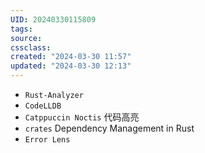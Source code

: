 ```yaml
---
UID: 20240330115809 
tags: 
source: 
cssclass: 
created: "2024-03-30 11:57"
updated: "2024-03-30 12:13"
---
```

- `Rust-Analyzer`
- `CodeLLDB`
- `Catppuccin Noctis` 代码高亮
- `crates` Dependency Management in Rust
- `Error Lens`